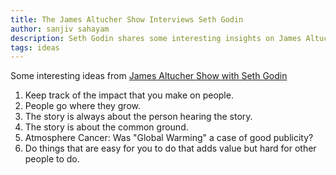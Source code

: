 ```yaml
---
title: The James Altucher Show Interviews Seth Godin
author: sanjiv sahayam
description: Seth Godin shares some interesting insights on James Altucher Show.
tags: ideas
---
```


Some interesting ideas from [James Altucher Show with Seth Godin](https://www.stansberryradio.com/James-Altucher/Latest-Episodes/Episode/886/Ep-86-Seth-Godin-It-s-Your-Turn-Now-What)

1. Keep track of the impact that you make on people.
2. People go where they grow.
3. The story is always about the person hearing the story.
4. The story is about the common ground.
5. Atmosphere Cancer: Was "Global Warming" a case of good publicity?
6. Do things that are easy for you to do that adds value but hard for other people to do.